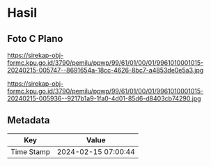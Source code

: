 # Hasil

## Foto C Plano

https://sirekap-obj-formc.kpu.go.id/3790/pemilu/ppwp/99/61/01/00/01/9961010001015-20240215-005747--8691654a-18cc-4626-8bc7-a4853de0e5a3.jpg

https://sirekap-obj-formc.kpu.go.id/3790/pemilu/ppwp/99/61/01/00/01/9961010001015-20240215-005936--9217b1a9-1fa0-4d01-85d6-d8403cb74290.jpg


## Metadata

| Key        | Value               |
| ---------- | ------------------- |
| Time Stamp | 2024-02-15 07:00:44 |



